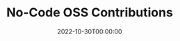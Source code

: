 ---
title: No-Code OSS Contributions
date: 2022-10-30T00:00:00
type: Lightning Talk
description: There are many ways to contribute to an open source project without writing a single line of code. For contributors, identify was you can impact a project without diving into the codebase. For maintainers, learn how to make your project no-code friendly to encourage contributions of all kinds and broaden your community of contributors.
link: https://2022.allthingsopen.org/sessions/no-code-oss-contributions/
embed: 
video: 
slides: 
tags: ['OSS']
org: All Things Open
---